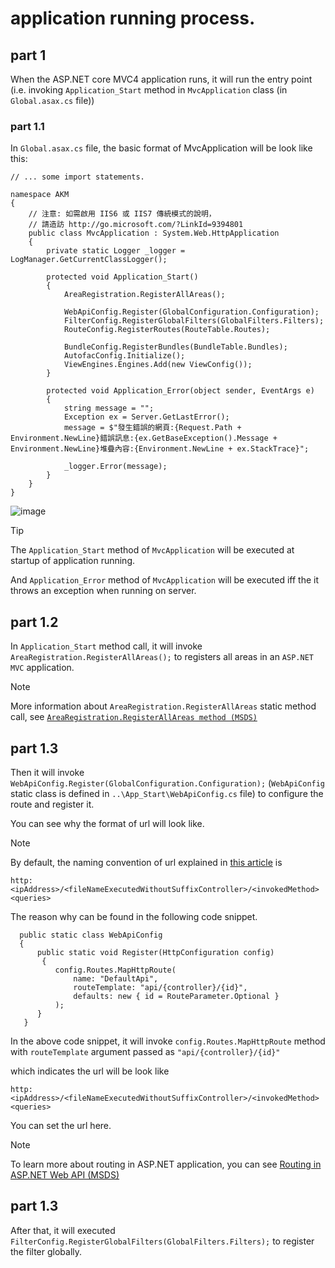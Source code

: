 # application running process.
## part 1

When the ASP.NET core MVC4 application runs, it will run the entry point (i.e. invoking `Application_Start` method in `MvcApplication` class (in `Global.asax.cs` file))

### part 1.1
In `Global.asax.cs` file, the basic format of MvcApplication will be look like this:

```
// ... some import statements.

namespace AKM
{
    // 注意: 如需啟用 IIS6 或 IIS7 傳統模式的說明，
    // 請造訪 http://go.microsoft.com/?LinkId=9394801
    public class MvcApplication : System.Web.HttpApplication
    {
        private static Logger _logger = LogManager.GetCurrentClassLogger();

        protected void Application_Start()
        {
            AreaRegistration.RegisterAllAreas();

            WebApiConfig.Register(GlobalConfiguration.Configuration);
            FilterConfig.RegisterGlobalFilters(GlobalFilters.Filters);
            RouteConfig.RegisterRoutes(RouteTable.Routes);

            BundleConfig.RegisterBundles(BundleTable.Bundles);
            AutofacConfig.Initialize();
            ViewEngines.Engines.Add(new ViewConfig());
        }

        protected void Application_Error(object sender, EventArgs e)
        {
            string message = "";
            Exception ex = Server.GetLastError();
            message = $"發生錯誤的網頁:{Request.Path + Environment.NewLine}錯誤訊息:{ex.GetBaseException().Message + Environment.NewLine}堆疊內容:{Environment.NewLine + ex.StackTrace}";

            _logger.Error(message);
        }
    }
}
```

![image](https://github.com/user-attachments/assets/19e8b2eb-6a39-4d54-8fb1-7b7e8c321c76)

> [!TIP]
> The `Application_Start` method of `MvcApplication` will be executed at startup of application running.
>
> And `Application_Error` method of `MvcApplication` will be executed iff the it throws an exception when running on server. 

## part 1.2

In `Application_Start` method call, it will invoke `AreaRegistration.RegisterAllAreas();` to registers all areas in an `ASP.NET MVC` application.

> [!NOTE]
> More information about `AreaRegistration.RegisterAllAreas` static method call, see [`AreaRegistration.RegisterAllAreas method (MSDS)`](https://learn.microsoft.com/en-us/dotnet/api/system.web.mvc.arearegistration.registerallareas?view=aspnet-mvc-5.2)

## part 1.3

Then it will invoke `WebApiConfig.Register(GlobalConfiguration.Configuration);` (`WebApiConfig` static class is defined in `..\App_Start\WebApiConfig.cs` file) to configure the route and register it.

You can see why the format of url will look like.

> [!NOTE]
> By default, the naming convention of url explained in [this article](https://github.com/40843245/ASP.NET-core-MVC/blob/main/naming%20convention/MS%20MVC%20naming%20convention.md#url) is
>
> ```
> http:<ipAddress>/<fileNameExecutedWithoutSuffixController>/<invokedMethod><queries>
> ```
>
> The reason why can be found in the following code snippet.
>
> ```
>   public static class WebApiConfig
>   {
>       public static void Register(HttpConfiguration config)
>        {
>           config.Routes.MapHttpRoute(
>               name: "DefaultApi",
>               routeTemplate: "api/{controller}/{id}",
>               defaults: new { id = RouteParameter.Optional }
>           );
>       }
>    }
> ```
>
> In the above code snippet, it will invoke `config.Routes.MapHttpRoute` method with `routeTemplate` argument passed as `"api/{controller}/{id}"`
>
> which indicates the url will be look like
>
> ```
> http:<ipAddress>/<fileNameExecutedWithoutSuffixController>/<invokedMethod><queries>
> ```
> 
> You can set the url here.

> [!NOTE]
> To learn more about routing in ASP.NET application, you can see [Routing in ASP.NET Web API (MSDS)](https://learn.microsoft.com/en-us/aspnet/web-api/overview/web-api-routing-and-actions/routing-in-aspnet-web-api)

## part 1.3

After that, it will executed `FilterConfig.RegisterGlobalFilters(GlobalFilters.Filters);` to register the filter globally.

